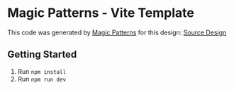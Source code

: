 # Magic Patterns - Vite Template

This code was generated by [Magic Patterns](https://magicpatterns.com) for this design: [Source Design](https://www.magicpatterns.com/c/3w7uirur9c6rzwgy2lmo88)

## Getting Started

1. Run `npm install`
2. Run `npm run dev`
